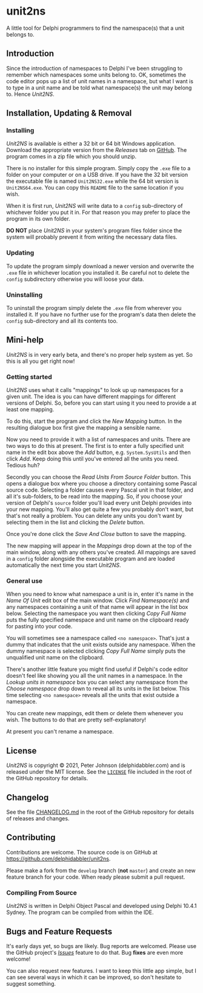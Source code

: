 # unit2ns

A little tool for Delphi programmers to find the namespace(s) that a unit belongs to.

## Introduction

Since the introduction of namespaces to Delphi I've been struggling to remember which namespaces some units belong to. OK, sometimes the code editor pops up a list of unit names in a namespace, but what I want is to type in a unit name and be told what namespace(s) the unit may belong to. Hence _Unit2NS_.

## Installation, Updating & Removal

### Installing

_Unit2NS_ is available is either a 32 bit or 64 bit Windows application. Download the appropriate version from the _Releases_ tab on [GitHub](https://github.com/delphidabbler/unit2ns). The program comes in a zip file which you should unzip.

There is no installer for this simple program. Simply copy the `.exe` file to a folder on your computer or on a USB drive. If you have the 32 bit version the executable file is named `Unit2NS32.exe` while the 64 bit version is `Unit2NS64.exe`. You can copy this `README` file to the same location if you wish.

When it is first run, _Unit2NS_ will write data to a `config` sub-directory of whichever folder you put it in. For that reason you may prefer to place the program in its own folder.

**DO NOT** place _Unit2NS_ in your system's program files folder since the system will probably prevent it from writing the necessary data files.

### Updating

To update the program simply download a newer version and overwrite the `.exe` file in whichever location you installed it. Be careful not to delete the `config` subdirectory otherwise you will loose your data.

### Uninstalling

To uninstall the program simply delete the `.exe` file from wherever you installed it. If you have no further use for the program's data then delete the `config` sub-directory and all its contents too.

## Mini-help

_Unit2NS_ is in very early beta, and there's no proper help system as yet. So this is all you get right now!

### Getting started

_Unit2NS_ uses what it calls "mappings" to look up up namespaces for a given unit. The idea is you can have different mappings for different versions of Delphi. So, before you can start using it you need to provide a at least one mapping.

To do this, start the program and click the _New Mapping_ button. In the resulting dialogue box first give the mapping a sensible name.

Now you need to provide it with a list of namespaces and units. There are two ways to do this at present. The first is to enter a fully specified unit name in the edit box above the _Add_ button, e.g. `System.SysUtils` and then click _Add_. Keep doing this until you've entered all the units you need. Tedious huh?

Secondly you can choose the _Read Units From Source Folder_ button. This opens a dialogue box where you choose a directory containing some Pascal source code. Selecting a folder causes every Pascal unit in that folder, and all it's sub-folders, to be read into the mapping. So, if you choose your version of Delphi's `source` folder you'll load every unit Delphi provides into your new mapping. You'll also get quite a few you probably don't want, but that's not really a problem. You can delete any units you don't want by selecting them in the list and clicking the _Delete_ button.

Once you're done click the _Save And Close_ button to save the mapping.

The new mapping will appear in the _Mappings_ drop down at the top of the main window, along with any others you've created. All mappings are saved in a `config` folder alongside the executable program and are loaded automatically the next time you start _Unit2NS_.

### General use

When you need to know what namespace a unit is in, enter it's name in the _Name Of Unit_ edit box of the main window. Click _Find Namespace(s)_ and any namespaces containing a unit of that name will appear in the list box below. Selecting the namespace you want then clicking _Copy Full Name_ puts the fully specified namespace and unit name on the clipboard ready for pasting into your code.

You will sometimes see a namespace called `<no namespace>`. That's just a dummy that indicates that the unit exists outside any namespace. When the dummy namespace is selected clicking _Copy Full Name_ simply puts the unqualified unit name on the clipboard.

There's another little feature you might find useful if Delphi's code editor doesn't feel like showing you all the unit names in a namespace. In the _Lookup units in namespace_ box you can select any namespace from the _Choose namespace_ drop down to reveal all its units in the list below. This time selecting `<no namespace>` reveals all the units that exist outside a namespace.

You can create new mappings, edit them or delete them whenever you wish. The buttons to do that are pretty self-explanatory!

At present you can't rename a namespace.

## License

_Unit2NS_ is copyright © 2021, Peter Johnson (delphidabbler.com) and is released under the MIT license. See the [`LICENSE`](https://github.com/delphidabbler/unit2ns/blob/master/LICENSE) file included in the root of the GitHub repository for details.

## Changelog

See the file [CHANGELOG.md](https://github.com/delphidabbler/unit2ns/blob/master/CHANGELOG.md) in the root of the GitHub repository for details of releases and changes.

## Contributing

Contributions are welcome. The source code is on GitHub at https://github.com/delphidabbler/unit2ns.

Please make a fork from the `develop` branch (**not** `master`) and create an new feature branch for your code. When ready please submit a pull request.

### Compiling From Source

_Unit2NS_ is written in Delphi Object Pascal and developed using Delphi 10.4.1 Sydney. The program can be compiled from within the IDE.

## Bugs and Feature Requests

It's early days yet, so bugs are likely. Bug reports are welcomed. Please use the GitHub project's [_Issues_](https://github.com/delphidabbler/unit2ns/issues) feature to do that. Bug **fixes** are even more welcome!

You can also request new features. I want to keep this little app simple, but I can see several ways in which it can be improved, so don't hesitate to suggest something.
